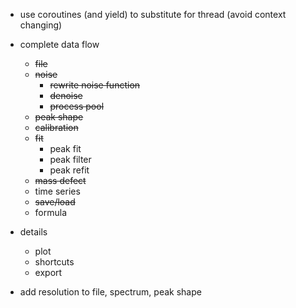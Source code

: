 + use coroutines (and yield) to substitute for thread (avoid context changing)
+ complete data flow
  + ~~file~~
  + ~~noise~~
    + ~~rewrite noise function~~
    + ~~denoise~~
    + ~~process pool~~
  + ~~peak shape~~
  + ~~calibration~~
  + ~~fit~~
    + peak fit
    + peak filter
    + peak refit
  + ~~mass defect~~
  + time series
  + ~~save/load~~
  + formula
+ details
  + plot
  + shortcuts
  + export




+ add resolution to file, spectrum, peak shape
